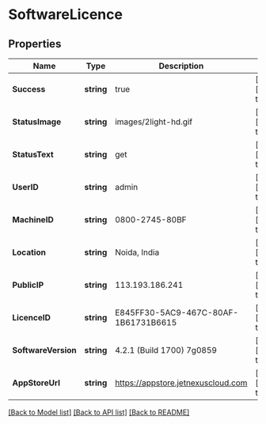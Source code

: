 # SoftwareLicence

## Properties
Name | Type | Description | Notes
------------ | ------------- | ------------- | -------------
**Success** | **string** | true | [optional] [default to null]
**StatusImage** | **string** | images/2light-hd.gif | [optional] [default to null]
**StatusText** | **string** | get | [optional] [default to null]
**UserID** | **string** | admin | [optional] [default to null]
**MachineID** | **string** | 0800-2745-80BF | [optional] [default to null]
**Location** | **string** | Noida, India | [optional] [default to null]
**PublicIP** | **string** | 113.193.186.241 | [optional] [default to null]
**LicenceID** | **string** | E845FF30-5AC9-467C-80AF-1B61731B6615 | [optional] [default to null]
**SoftwareVersion** | **string** | 4.2.1 (Build 1700) 7g0859 | [optional] [default to null]
**AppStoreUrl** | **string** | https://appstore.jetnexuscloud.com | [optional] [default to null]

[[Back to Model list]](../README.md#documentation-for-models) [[Back to API list]](../README.md#documentation-for-api-endpoints) [[Back to README]](../README.md)

